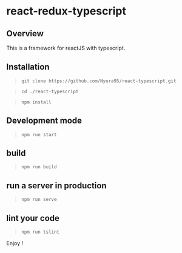 # react-redux-typescript

## Overview

This is a framework for reactJS with typescript.

## Installation

> `git clone https://github.com/Nyura95/react-typescript.git`

> `cd ./react-typescript`

> `npm install`

## Development mode

> `npm run start`

## build

> `npm run build`

## run a server in production

> `npm run serve`

## lint your code

> `npm run tslint`

Enjoy !
